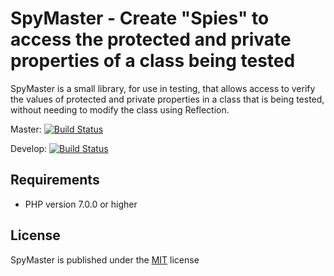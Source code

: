 # SpyMaster - Create "Spies" to access the protected and private properties of a class being tested 
SpyMaster is a small library, for use in testing, that allows access to verify the values of protected and private properties in a class that is being tested, without needing to modify the class using Reflection.

Master: [![Build Status](https://travis-ci.org/MarkBaker/SpyMaster.png?branch=master)](http://travis-ci.org/MarkBaker/SpyMaster)

Develop: [![Build Status](https://travis-ci.org/MarkBaker/SpyMaster.png?branch=develop)](http://travis-ci.org/MarkBaker/SpyMaster)


## Requirements
 * PHP version 7.0.0 or higher



## License
SpyMaster is published under the [MIT](https://github.com/MarkBaker/SpyMaster/blob/master/license.md) license
